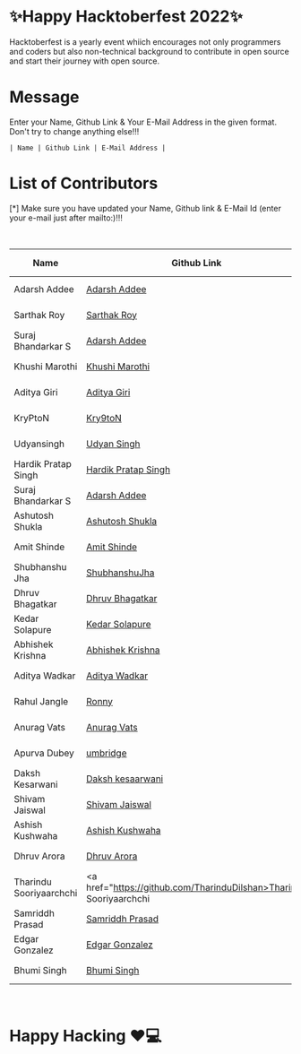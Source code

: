<h1>✨Happy Hacktoberfest 2022✨</h1>
<p>Hacktoberfest is a yearly event whiich encourages not only programmers and coders but also non-technical background to contribute in open source and start their journey with open source.</p>
  
# Message
<p>Enter your Name, Github Link & Your E-Mail Address in the given format. Don't try to change anything else!!!</p>
<code>| Name | Github Link | E-Mail Address |</code> 

# List of Contributors
<p>[*] Make sure you have updated your Name, Github link & E-Mail Id (enter your e-mail just after mailto:)!!!</p>
<br>
  
| Name | Github Link | Email ID |
| ------|----------|---------- |
| Adarsh Addee | <a href="https://github.com/AdarshAddee">Adarsh Addee</a> | <a href="mailto:example@gmail.com">E-Mail</a> |
| Sarthak Roy | <a href="https://github.com/sarthakroy2002">Sarthak Roy</a> | <a href="mailto:sarthakroy2002@gmail.com">E-Mail</a> |
| Suraj Bhandarkar S | <a href="https://github.com/Suraj-Bhandarkar-S">Adarsh Addee</a> | <a href="mailto:suraj.bhandarkar13@gmail.com">E-Mail</a> |
| Khushi Marothi | <a href="https://github.com/khushimarothi">Khushi Marothi</a> | <a href="mailto:khushimarothi2002@gmail.com">E-Mail</a> |
| Aditya Giri | <a href="https://github.com/aditya-464">Aditya Giri</a> | <a href="mailto:reetbharti873@gmail.com">E-Mail</a> |
| KryPtoN | <a href="https://github.com/Kry9toN">Kry9toN</a> | <a href="mailto:kry9ton@kryptonproject.my.id">E-Mail</a> |
| Udyansingh | <a href="https://github.com/Udyansingh">Udyan Singh</a> | <a href="udyansingh07@gmail.com">E-Mail</a> |
| Hardik Pratap Singh | <a href="https://github.com/hardik-pratap-singh">Hardik Pratap Singh</a> | <a href="mailto:hardikjanuary2021@gmail.com">E-Mail</a> |
| Suraj Bhandarkar S | <a href="https://github.com/Suraj-Bhandarkar-S">Adarsh Addee</a> | <a href="mailto:suraj.bhandarkar13@gmail.com">E-Mail</a> |
| Ashutosh Shukla|<a href = "https://github.com/AshutoshBuilds">Ashutosh Shukla</a>|<a href ="ashutoshshukla734.as@gmail.com">E-mail</a> |
| Amit Shinde | <a href="https://github.com/amitShindeGit">Amit Shinde</a> | <a href="mailto:99amitshinde@gmail.com">E-Mail</a> |
| Shubhanshu Jha | <a href="https://github.com/ShubhanshuJha">ShubhanshuJha</a> | <a href="mailto:shubhanshujha.s19@gmail.com">E-Mail</a> |
| Dhruv Bhagatkar| <a href="https://github.com/dhruv2003">Dhruv Bhagatkar</a> | <a href="mailto:bhagatkardhruv2003@gmail.com">E-Mail</a> |
| Kedar Solapure | <a href="https://github.com/kedarrr">Kedar Solapure</a> | <a href="mailto:kedarsolapure23@gmail.com">E-Mail</a> |
| Abhishek Krishna | <a href="https://github.com/akrishna5">Abhishek Krishna</a> | <a href="mailto:akdpsgaya792@gmail.com">E-Mail</a> |
| Aditya Wadkar | <a href="https://github.com/AdityaWadkar">Aditya Wadkar</a> | <a href="mailto:wadkaraditya923@gmail.com">E-Mail</a> |
| Rahul Jangle | <a href="https://github.com/Rronny01/">Ronny</a> | <a href="mailto:jangalerahul001@gmail.com">E-Mail</a> |
| Anurag Vats | <a href="https://github.com/AnuragVats007">Anurag Vats</a> | <a href="mailto:lit2020007@iiitl.ac.in">E-Mail</a> |
| Apurva Dubey | <a href="https://github.com/umbridge">umbridge</a> | <a href="mailto:apurva925dubey@gmail.com">E-Mail</a> |
| Daksh Kesarwani | <a href="https://github.com/InnocentDaksh63">Daksh kesaarwani</a> | <a href="dakshkesarwanijasra@gmail.com">E-Mail</a> |
| Shivam Jaiswal | <a href="https://github.com/Shivaminc">Shivam Jaiswal</a> | <a href="shivamjaiswal010267@gmail.com">E-mail</a> |
| Ashish Kushwaha | <a href="https://github.com/AshishKingdom">Ashish Kushwaha</a> | <a href="ashishkushwahacb@gmail.com">E-Mail</a> |
| Dhruv Arora | <a href="https://github.com/lord-benjamin">Dhruv Arora</a> | <a href="mailto:dhruvarora2612@gmail.com">E-Mail</a> |
| Tharindu Sooriyaarchchi | <a href="https://github.com/TharinduDilshan>Tharindu Sooriyaarchchi</a> | <a href="tdilshan2010@gmail.com">E-Mail</a> |
| Samriddh Prasad | <a href="https://github.com/Samriddh2703">Samriddh Prasad</a> | <a href="samriddh2703@gmail.com">E-Mail</a> |
| Edgar Gonzalez | <a href="https://github.com/Edgarzerocool">Edgar Gonzalez</a> | <a href="edgar_gonzalezja@hotmail.com">E-Mail</a> |
  | Bhumi Singh  | <a href="https://github.com/Bhumi54321">Bhumi Singh</a> | <a href="mailto:bhumisingh256@gmail.com">E-Mail</a> |













<br>
<h1>
  Happy Hacking ❤💻
</h1>

